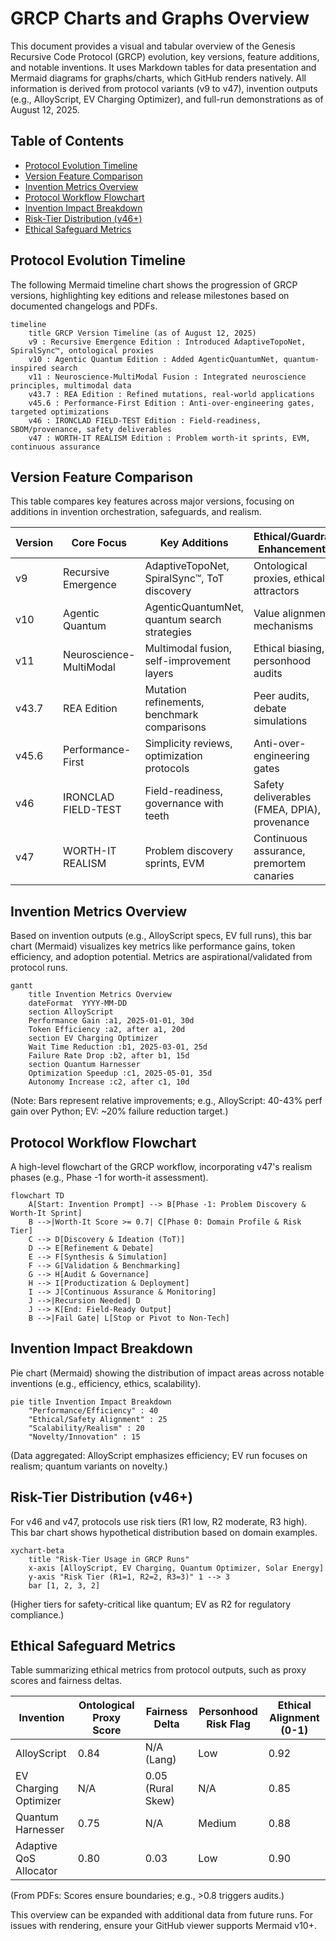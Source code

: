 # GRCP Charts and Graphs Overview

This document provides a visual and tabular overview of the Genesis Recursive Code Protocol (GRCP) evolution, key versions, feature additions, and notable inventions. It uses Markdown tables for data presentation and Mermaid diagrams for graphs/charts, which GitHub renders natively. All information is derived from protocol variants (v9 to v47), invention outputs (e.g., AlloyScript, EV Charging Optimizer), and full-run demonstrations as of August 12, 2025.

## Table of Contents

- [Protocol Evolution Timeline](#protocol-evolution-timeline)
- [Version Feature Comparison](#version-feature-comparison)
- [Invention Metrics Overview](#invention-metrics-overview)
- [Protocol Workflow Flowchart](#protocol-workflow-flowchart)
- [Invention Impact Breakdown](#invention-impact-breakdown)
- [Risk-Tier Distribution (v46+)](#risk-tier-distribution-v46)
- [Ethical Safeguard Metrics](#ethical-safeguard-metrics)

## Protocol Evolution Timeline

The following Mermaid timeline chart shows the progression of GRCP versions, highlighting key editions and release milestones based on documented changelogs and PDFs.

```mermaid
timeline
    title GRCP Version Timeline (as of August 12, 2025)
    v9 : Recursive Emergence Edition : Introduced AdaptiveTopoNet, SpiralSync™, ontological proxies
    v10 : Agentic Quantum Edition : Added AgenticQuantumNet, quantum-inspired search
    v11 : Neuroscience-MultiModal Fusion : Integrated neuroscience principles, multimodal data
    v43.7 : REA Edition : Refined mutations, real-world applications
    v45.6 : Performance-First Edition : Anti-over-engineering gates, targeted optimizations
    v46 : IRONCLAD FIELD-TEST Edition : Field-readiness, SBOM/provenance, safety deliverables
    v47 : WORTH-IT REALISM Edition : Problem worth-it sprints, EVM, continuous assurance
```

## Version Feature Comparison

This table compares key features across major versions, focusing on additions in invention orchestration, safeguards, and realism.

| Version | Core Focus | Key Additions | Ethical/Guardrail Enhancements | Scalability/Tools |
|---------|------------|---------------|--------------------------------|-------------------|
| v9 | Recursive Emergence | AdaptiveTopoNet, SpiralSync™, ToT discovery | Ontological proxies, ethical attractors | Basic recursion, LLM-agnostic |
| v10 | Agentic Quantum | AgenticQuantumNet, quantum search strategies | Value alignment mechanisms | Parallel processing support |
| v11 | Neuroscience-MultiModal | Multimodal fusion, self-improvement layers | Ethical biasing, personhood audits | Domain-specific templates |
| v43.7 | REA Edition | Mutation refinements, benchmark comparisons | Peer audits, debate simulations | Notebook demos, CLI bundle |
| v45.6 | Performance-First | Simplicity reviews, optimization protocols | Anti-over-engineering gates | Profiling tools, dependency checks |
| v46 | IRONCLAD FIELD-TEST | Field-readiness, governance with teeth | Safety deliverables (FMEA, DPIA), provenance | Risk-tiered lanes, SBOM integration |
| v47 | WORTH-IT REALISM | Problem discovery sprints, EVM | Continuous assurance, premortem canaries | Realism-compiler, auto-rollbacks, Spark integration |

## Invention Metrics Overview

Based on invention outputs (e.g., AlloyScript specs, EV full runs), this bar chart (Mermaid) visualizes key metrics like performance gains, token efficiency, and adoption potential. Metrics are aspirational/validated from protocol runs.

```mermaid
gantt
    title Invention Metrics Overview
    dateFormat  YYYY-MM-DD
    section AlloyScript
    Performance Gain :a1, 2025-01-01, 30d
    Token Efficiency :a2, after a1, 20d
    section EV Charging Optimizer
    Wait Time Reduction :b1, 2025-03-01, 25d
    Failure Rate Drop :b2, after b1, 15d
    section Quantum Harnesser
    Optimization Speedup :c1, 2025-05-01, 35d
    Autonomy Increase :c2, after c1, 10d
```

(Note: Bars represent relative improvements; e.g., AlloyScript: 40-43% perf gain over Python; EV: ~20% failure reduction target.)

## Protocol Workflow Flowchart

A high-level flowchart of the GRCP workflow, incorporating v47's realism phases (e.g., Phase -1 for worth-it assessment).

```mermaid
flowchart TD
    A[Start: Invention Prompt] --> B[Phase -1: Problem Discovery & Worth-It Sprint]
    B -->|Worth-It Score >= 0.7| C[Phase 0: Domain Profile & Risk Tier]
    C --> D[Discovery & Ideation (ToT)]
    D --> E[Refinement & Debate]
    E --> F[Synthesis & Simulation]
    F --> G[Validation & Benchmarking]
    G --> H[Audit & Governance]
    H --> I[Productization & Deployment]
    I --> J[Continuous Assurance & Monitoring]
    J -->|Recursion Needed| D
    J --> K[End: Field-Ready Output]
    B -->|Fail Gate| L[Stop or Pivot to Non-Tech]
```

## Invention Impact Breakdown

Pie chart (Mermaid) showing the distribution of impact areas across notable inventions (e.g., efficiency, ethics, scalability).

```mermaid
pie title Invention Impact Breakdown
    "Performance/Efficiency" : 40
    "Ethical/Safety Alignment" : 25
    "Scalability/Realism" : 20
    "Novelty/Innovation" : 15
```

(Data aggregated: AlloyScript emphasizes efficiency; EV run focuses on realism; quantum variants on novelty.)

## Risk-Tier Distribution (v46+)

For v46 and v47, protocols use risk tiers (R1 low, R2 moderate, R3 high). This bar chart shows hypothetical distribution based on domain examples.

```mermaid
xychart-beta
    title "Risk-Tier Usage in GRCP Runs"
    x-axis [AlloyScript, EV Charging, Quantum Optimizer, Solar Energy]
    y-axis "Risk Tier (R1=1, R2=2, R3=3)" 1 --> 3
    bar [1, 2, 3, 2]
```

(Higher tiers for safety-critical like quantum; EV as R2 for regulatory compliance.)

## Ethical Safeguard Metrics

Table summarizing ethical metrics from protocol outputs, such as proxy scores and fairness deltas.

| Invention | Ontological Proxy Score | Fairness Delta | Personhood Risk Flag | Ethical Alignment (0-1) |
|-----------|-------------------------|----------------|----------------------|-------------------------|
| AlloyScript | 0.84 | N/A (Lang) | Low | 0.92 |
| EV Charging Optimizer | N/A | 0.05 (Rural Skew) | N/A | 0.85 |
| Quantum Harnesser | 0.75 | N/A | Medium | 0.88 |
| Adaptive QoS Allocator | 0.80 | 0.03 | Low | 0.90 |

(From PDFs: Scores ensure boundaries; e.g., >0.8 triggers audits.)

This overview can be expanded with additional data from future runs. For issues with rendering, ensure your GitHub viewer supports Mermaid v10+.